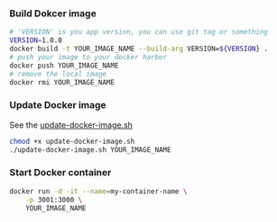 ### Build Dokcer image
```sh
# 'VERSION' is you app version, you can use git tag or something
VERSION=1.0.0
docker build -t YOUR_IMAGE_NAME --build-arg VERSION=${VERSION} .
# push your image to your docker harbor
docker push YOUR_IMAGE_NAME
# remove the local image
docker rmi YOUR_IMAGE_NAME
```

### Update Docker image
See the [update-docker-image.sh](/script/update-docker-image.sh)
```sh
chmod +x update-docker-image.sh
./update-docker-image.sh YOUR_IMAGE_NAME
```

### Start Docker container
```sh
docker run -d -it --name=my-container-name \
    -p 3001:3000 \
    YOUR_IMAGE_NAME
```